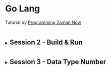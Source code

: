 # Go Lang

Tutorial by [Programming Zaman Now](https://www.youtube.com/playlist?list=PL-CtdCApEFH_t5_dtCQZgWJqWF45WRgZw)

<!-- ? Session 2 -->
  <details>
  <summary>
    <h2 style="display: inline-block; margin-bottom: 8px;">Session 2 - Build & Run</h2>
  </summary>

- **Build** (Usually for production)
  ```go
  go build [path/file_go]
  // It will create executeable program compatible to any OS
  ```
- **Run** (Usually for development)
  ```go
  go run [path/file_go]
  // execute directly
  ```
  </details>

<details>
  <summary>
    <h2 style="display: inline-block; margin-bottom: 8px;">Session 3 - Data Type Number</h2>
  </summary>

### Number

| Data Type  | Min Value            | Max Value            |
| ---------- | -------------------- | -------------------- |
| **int8**   | -128                 | 127                  |
| **int16**  | -32768               | 32767                |
| **int32**  | -2147483648          | 2147483647           |
| **int64**  | -9223372036854775808 | 9223372036854775807  |
| **uint8**  | 0                    | 255                  |
| **uint16** | 0                    | 655535               |
| **uint32** | 0                    | 4294967295           |
| **uint64** | 0                    | 18446744073709551615 |

### Floating Point

  <table>
    <thead>
      <tr>
        <th>Data Type</th>
        <th>Min Value</th>
        <th>Max Value</th>
      </tr>
    </thead>
    <tbody>
      <tr>
        <td><b>float32</b></td>
        <td>1.18x10<sup>-38</sup></td>
        <td>3.4x10<sup>38</sup></td>
      </tr>
      <tr>
        <td><b>float64</b></td>
        <td>2.23x10<sup>-308</sup></td>
        <td>1.80x10<sup>308</sup></td>
      </tr>
      <tr>
        <td><b>complex64</b></td>
        <td colspan=2>complex numbers with float32 and imaginary parts.</td>
      </tr>
      <tr>
        <td><b>complex128</b></td>
        <td colspan=2>complex numbers with float64 and imaginary parts.</td>
      </tr>
    </tbody>
  </table>

### Alias

| Data Type | Alias For  |
| --------- | ---------- |
| byte      | uint8      |
| rune      | int32      |
| int       | min int32  |
| uint      | min uint32 |

### Example

```go
package main

import "fmt"

func main(){
fmt.Println("Satu = ", 1)
fmt.Println("Dua = ", 2)
fmt.Println("Tiga Koma Lima = ", 3.5)
}
```

  </summary>

</details>
